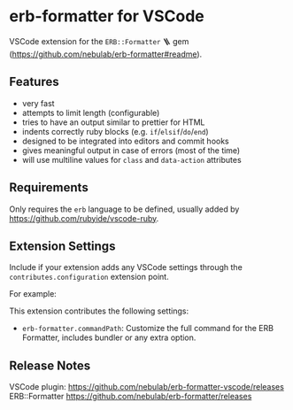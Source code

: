 # erb-formatter for VSCode

VSCode extension for the `ERB::Formatter` 🪜 gem (https://github.com/nebulab/erb-formatter#readme).

## Features

- very fast
- attempts to limit length (configurable)
- tries to have an output similar to prettier for HTML
- indents correctly ruby blocks (e.g. `if`/`elsif`/`do`/`end`)
- designed to be integrated into editors and commit hooks
- gives meaningful output in case of errors (most of the time)
- will use multiline values for `class` and `data-action` attributes

## Requirements

Only requires the `erb` language to be defined, usually added by https://github.com/rubyide/vscode-ruby.

## Extension Settings

Include if your extension adds any VSCode settings through the `contributes.configuration` extension point.

For example:

This extension contributes the following settings:

* `erb-formatter.commandPath`: Customize the full command for the ERB Formatter, includes bundler or any extra option.

## Release Notes

VSCode plugin: https://github.com/nebulab/erb-formatter-vscode/releases
ERB::Formatter https://github.com/nebulab/erb-formatter/releases
